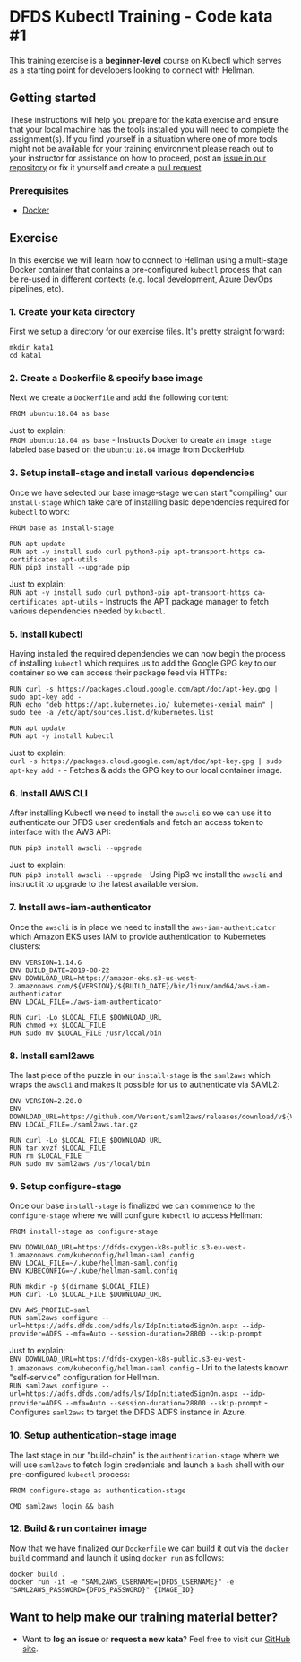 DFDS Kubectl Training - Code kata #1
======================================

This training exercise is a **beginner-level** course on Kubectl which serves as a starting point for developers looking to connect with Hellman.

## Getting started
These instructions will help you prepare for the kata exercise and ensure that your local machine has the tools installed you will need to complete the assignment(s). If you find yourself in a situation where one of more tools might not be available for your training environment please reach out to your instructor for assistance on how to proceed, post an [issue in our repository](https://github.com/dfds/dojo/issues) or fix it yourself and create a [pull request](https://github.com/dfds/dojo/pulls).

### Prerequisites
* [Docker](https://www.docker.com/products/docker-desktop)

## Exercise
In this exercise we will learn how to connect to Hellman using a multi-stage Docker container that contains a pre-configured `kubectl` process that can be re-used in different contexts (e.g. local development, Azure DevOps pipelines, etc). 

### 1. Create your kata directory
First we setup a directory for our exercise files. It's pretty straight forward:

```
mkdir kata1
cd kata1
```

### 2. Create a Dockerfile & specify base image
Next we create a `Dockerfile` and add the following content:

```
FROM ubuntu:18.04 as base
```

Just to explain: <br/>
`FROM ubuntu:18.04 as base` - Instructs Docker to create an `image stage` labeled `base` based on the `ubuntu:18.04` image from DockerHub.

### 3. Setup install-stage and install various dependencies
Once we have selected our base image-stage we can start "compiling" our `install-stage` which take care of installing basic dependencies required for `kubectl` to work:

```
FROM base as install-stage

RUN apt update
RUN apt -y install sudo curl python3-pip apt-transport-https ca-certificates apt-utils
RUN pip3 install --upgrade pip
```

Just to explain: <br/>
`RUN apt -y install sudo curl python3-pip apt-transport-https ca-certificates apt-utils` - Instructs the APT package manager to fetch various dependencies needed by `kubectl`.

### 5. Install kubectl
Having installed the required dependencies we can now begin the process of installing `kubectl` which requires us to add the Google GPG key to our container so we can access their package feed via HTTPs:

```
RUN curl -s https://packages.cloud.google.com/apt/doc/apt-key.gpg | sudo apt-key add -
RUN echo "deb https://apt.kubernetes.io/ kubernetes-xenial main" | sudo tee -a /etc/apt/sources.list.d/kubernetes.list

RUN apt update
RUN apt -y install kubectl
```

Just to explain: <br/>
`curl -s https://packages.cloud.google.com/apt/doc/apt-key.gpg | sudo apt-key add -` - Fetches & adds the GPG key to our local container image.

### 6. Install AWS CLI
After installing Kubectl we need to install the `awscli` so we can use it to authenticate our DFDS user credentials and fetch an access token to interface with the AWS API:

```
RUN pip3 install awscli --upgrade
```

Just to explain: <br/>
`RUN pip3 install awscli --upgrade` - Using Pip3 we install the `awscli` and instruct it to upgrade to the latest available version.

### 7. Install aws-iam-authenticator
Once the `awscli` is in place we need to install the `aws-iam-authenticator` which Amazon EKS uses IAM to provide authentication to Kubernetes clusters:

```
ENV VERSION=1.14.6
ENV BUILD_DATE=2019-08-22
ENV DOWNLOAD_URL=https://amazon-eks.s3-us-west-2.amazonaws.com/${VERSION}/${BUILD_DATE}/bin/linux/amd64/aws-iam-authenticator
ENV LOCAL_FILE=./aws-iam-authenticator

RUN curl -Lo $LOCAL_FILE $DOWNLOAD_URL
RUN chmod +x $LOCAL_FILE
RUN sudo mv $LOCAL_FILE /usr/local/bin
```

### 8. Install saml2aws
The last piece of the puzzle in our `install-stage` is the `saml2aws` which wraps the `awscli` and makes it possible for us to authenticate via SAML2:

```
ENV VERSION=2.20.0
ENV DOWNLOAD_URL=https://github.com/Versent/saml2aws/releases/download/v${VERSION}/saml2aws_${VERSION}_linux_amd64.tar.gz
ENV LOCAL_FILE=./saml2aws.tar.gz

RUN curl -Lo $LOCAL_FILE $DOWNLOAD_URL
RUN tar xvzf $LOCAL_FILE
RUN rm $LOCAL_FILE
RUN sudo mv saml2aws /usr/local/bin
```

### 9. Setup configure-stage
Once our base `install-stage` is finalized we can commence to the `configure-stage` where we will configure `kubectl` to access Hellman:

```
FROM install-stage as configure-stage

ENV DOWNLOAD_URL=https://dfds-oxygen-k8s-public.s3-eu-west-1.amazonaws.com/kubeconfig/hellman-saml.config
ENV LOCAL_FILE=~/.kube/hellman-saml.config
ENV KUBECONFIG=~/.kube/hellman-saml.config

RUN mkdir -p $(dirname $LOCAL_FILE)
RUN curl -Lo $LOCAL_FILE $DOWNLOAD_URL

ENV AWS_PROFILE=saml
RUN saml2aws configure --url=https://adfs.dfds.com/adfs/ls/IdpInitiatedSignOn.aspx --idp-provider=ADFS --mfa=Auto --session-duration=28800 --skip-prompt
```

Just to explain: <br/>
`ENV DOWNLOAD_URL=https://dfds-oxygen-k8s-public.s3-eu-west-1.amazonaws.com/kubeconfig/hellman-saml.config` - Uri to the latests known "self-service" configuration for Hellman.<br/>
`RUN saml2aws configure --url=https://adfs.dfds.com/adfs/ls/IdpInitiatedSignOn.aspx --idp-provider=ADFS --mfa=Auto --session-duration=28800 --skip-prompt` - Configures `saml2aws` to target the DFDS ADFS instance in Azure.

### 10. Setup authentication-stage image
The last stage in our "build-chain" is the `authentication-stage` where we will use `saml2aws` to fetch login credentials and launch a `bash` shell with our pre-configured `kubectl` process:

```
FROM configure-stage as authentication-stage

CMD saml2aws login && bash
```

### 12. Build & run container image
Now that we have finalized our `Dockerfile` we can build it out via the `docker build` command and launch it using `docker run` as follows:

```
docker build .
docker run -it -e "SAML2AWS_USERNAME={DFDS_USERNAME}" -e "SAML2AWS_PASSWORD={DFDS_PASSWORD}" {IMAGE_ID}
```

## Want to help make our training material better?
 * Want to **log an issue** or **request a new kata**? Feel free to visit our [GitHub site](https://github.com/dfds/dojo/issues).
